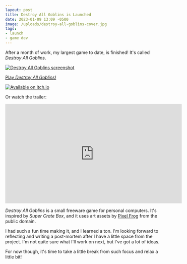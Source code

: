 ```yaml
---
layout: post
title: Destroy All Goblins is Launched
date: 2023-01-09 13:09 -0500
image: /uploads/destroy-all-goblins-cover.jpg
tags:
- launch
- game dev
---
```


After a month of work, my largest game to date, is finished! It's called _Destroy All Goblins_.

[![Destroy All Goblins screenshot](/uploads/destroy-all-goblins-screenshot-1.png)](https://brettchalupa.itch.io/destroy-all-goblins)

[Play _Destroy All Goblins_!](https://brettchalupa.itch.io/destroy-all-goblins)

[![Available on itch.io](/uploads/itch-badge.png)](https://brettchalupa.itch.io/destroy-all-goblins)

Or watch the trailer:

<iframe width="560" height="315" src="https://www.youtube-nocookie.com/embed/wbu3LSfB68s" title="YouTube video player" frameborder="0" allow="accelerometer; autoplay; clipboard-write; encrypted-media; gyroscope; picture-in-picture; web-share" allowfullscreen></iframe>

_Destroy All Goblins_ is a small freeware game for personal computers. It's inspired by _Super Crate Box_, and it uses art assets by [Pixel Frog](https://pixelfrog-assets.itch.io/) from the public domain.

I had such a fun time making it, and I learned a ton. I'm looking forward to reflecting and writing a post-mortem after I have a little space from the project. I'm not quite sure what I'll work on next, but I've got a lot of ideas.

For now though, it's time to take a little break from such focus and relax a little bit!
